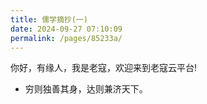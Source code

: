 ```yaml
---
title: 儒学摘抄(一)
date: 2024-09-27 07:10:09
permalink: /pages/85233a/
---
```


你好，有缘人，我是老寇，欢迎来到老寇云平台!

- 穷则独善其身，达则兼济天下。
